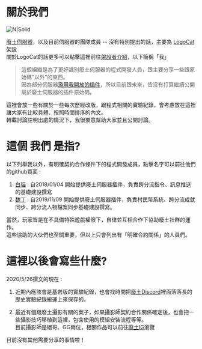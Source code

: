# 關於我們
![N|Solid](https://www.mcfallout.net/uploads/7/7/9/4/77949402/1460258083.png)

[廢土伺服器]，以及目前伺服器的團隊成員 -- 沒有特別提出的話，主要為 [LogoCat] 架設  
關於LogoCat的話更多可以點擊這裡前往[架設者介紹]，以下簡稱「我」  

> 這個組織是為了更好識別廢土伺服器的程式開發人員，跟主要分享一些跟原始碼"以外"的東西。  
> 因為部分伺服器[濫用我開放的插件]，所以目前跟未來，皆沒有打算繼續公開屬於廢土伺服器的插件原始碼。

這裡會放一些有關於一些每次歷經改版，跟程式相關的實驗紀錄，會考慮放在這裡讓大家有比較具體、按照時間排序的內文。  
轉載討論註明出處的情況下，我很樂意幫助大家並且公開討論。  
  
  
# 這個 我們 是指?

以下列舉我以外，有明確契約合作條件下的程式開發成員，點擊名字可以前往他們的github頁面 : 
1. [白貓] : 自2018/01/04 開始提供廢土伺服器插件，負責跨分流指令、訊息推送的基礎建設撰寫
2. [魏丁] : 自2019/11/09 開始提供廢土伺服器插件，負責村民幣系統、跨分流成就同步、跨分流人物檔案同步基礎建設撰寫。

當然，玩家皆是在不具備特殊遊戲權限下，自律並互相合作下協助廢土社群的運作。  
這些協助的大伙們也至關重要，但以上只會列出有「明確合約關係」的人員們。
  
  
# 這裡以後會寫些什麼?
2020/5/26撰文的現在 : 

1. 近期內應該會是基岩版的實驗紀錄，也會找時間把[廢土Discord]裡面落落長的歷史實驗紀錄搬運上來保存的。

2. 最近有個跟廢土攝影有關的案子，如果攝影師契約合作關係確定後，也會把一些攝影技巧移植到這裡，包含使用的模組安裝流程等等。  
目前攝影師是絕哥、GG兩位，相關作品可以前往[廢土IG]瀏覽  
  
目前沒有其他需要分享的事情啦！


[廢土IG]: <https://www.instagram.com/mcfallout.ig/>
[廢土伺服器]: <https://mcfallout.net>
[廢土Discord]: <https://discord-invite.mcfallout.workers.dev/>
[架設者介紹]: <https://www.mcfallout.net/plugins.html>
[Logocat]: <https://github.com/kuohsuanlo>
[白貓]: <https://github.com/OowhitecatoO>
[魏丁]: <https://github.com/WeiKing1021>

[濫用我開放的插件]: <https://forum.gamer.com.tw/Co.php?bsn=18673&sn=922122>
